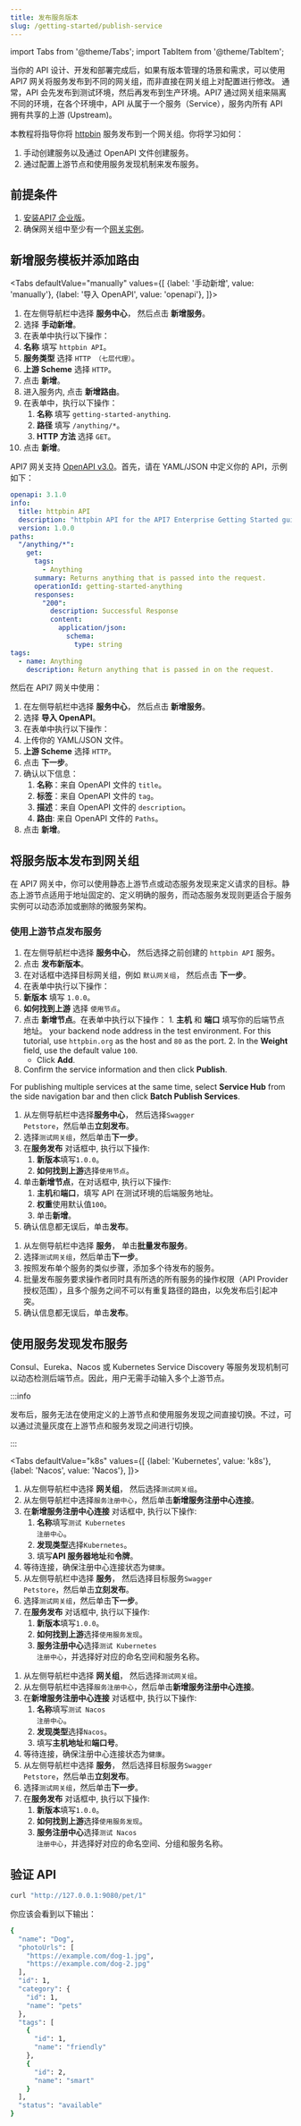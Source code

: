 ```yaml
---
title: 发布服务版本
slug: /getting-started/publish-service
---
```


import Tabs from '@theme/Tabs';
import TabItem from '@theme/TabItem';

当你的 API 设计、开发和部署完成后，如果有版本管理的场景和需求，可以使用 API7 网关将服务发布到不同的网关组，而非直接在网关组上对配置进行修改。 通常，API 会先发布到测试环境，然后再发布到生产环境。API7 通过网关组来隔离不同的环境，在各个环境中，API 从属于一个服务（Service），服务内所有 API 拥有共享的上游 (Upstream)。 

本教程将指导你将 [httpbin](https://httpbin.org/) 服务发布到一个网关组。你将学习如何：

1. 手动创建服务以及通过 OpenAPI 文件创建服务。
2. 通过配置上游节点和使用服务发现机制来发布服务。

## 前提条件

1. [安装API7 企业版](install-api7-ee.md)。
2. 确保网关组中至少有一个[网关实例](../key-concepts/gateway-instances.md)。

## 新增服务模板并添加路由
<Tabs
defaultValue="manually"
values={[
{label: '手动新增', value: 'manually'},
{label: '导入 OpenAPI', value: 'openapi'},
]}>
<TabItem value="manually">

1. 在左侧导航栏中选择 **服务中心**， 然后点击 **新增服务**。
2. 选择 **手动新增**。
3. 在表单中执行以下操作：
  1. **名称** 填写 `httpbin API`。
  2. **服务类型** 选择 `HTTP （七层代理）`。
  3. **上游 Scheme** 选择 `HTTP`。
4. 点击 **新增**。
5. 进入服务内, 点击 **新增路由**。
6. 在表单中，执行以下操作：
   1. **名称** 填写 `getting-started-anything`.
   2. **路径** 填写 `/anything/*`。
   3. **HTTP 方法** 选择 `GET`。
7. 点击 **新增**。

</TabItem>

<TabItem value="openapi">

API7 网关支持 [OpenAPI v3.0](https://swagger.io/specification/)。首先，请在 YAML/JSON 中定义你的 API，示例如下：

```yaml title="OpenAPI.yaml"
openapi: 3.1.0
info:
  title: httpbin API
  description: "httpbin API for the API7 Enterprise Getting Started guides."
  version: 1.0.0
paths:
  "/anything/*":
    get:
      tags:
        - Anything
      summary: Returns anything that is passed into the request.
      operationId: getting-started-anything
      responses:
        "200":
          description: Successful Response
          content:
            application/json:
              schema:
                type: string
tags:
  - name: Anything
    description: Return anything that is passed in on the request.
```

然后在 API7 网关中使用：

1. 在左侧导航栏中选择 **服务中心**， 然后点击 **新增服务**。
2. 选择 **导入 OpenAPI**。
3. 在表单中执行以下操作：
  1. 上传你的 YAML/JSON 文件。
  2. **上游 Scheme** 选择 `HTTP`。
4. 点击 **下一步**。
5. 确认以下信息：
   1. **名称**：来自 OpenAPI 文件的 `title`。
   2. **标签**：来自 OpenAPI 文件的 `tag`。
   3. **描述**：来自 OpenAPI 文件的 `description`。
   4. **路由**: 来自 OpenAPI 文件的 `Paths`。
6. 点击 **新增**。

</TabItem>
</Tabs>

## 将服务版本发布到网关组

在 API7 网关中，你可以使用静态上游节点或动态服务发现来定义请求的目标。静态上游节点适用于地址固定的、定义明确的服务，而动态服务发现则更适合于服务实例可以动态添加或删除的微服务架构。

### 使用上游节点发布服务

1. 在左侧导航栏中选择 **服务中心**， 然后选择之前创建的 `httpbin API` 服务。
2. 点击 **发布新版本**。
3. 在对话框中选择目标网关组，例如 `默认网关组`， 然后点击 **下一步**。
4. 在表单中执行以下操作：
  1. **新版本** 填写 `1.0.0`。
  2. **如何找到上游** 选择 `使用节点`。
  3. 点击 **新增节点**。在表单中执行以下操作：
    1. **主机** 和 **端口** 填写你的后端节点地址。 your backend node address in the test environment. For this tutorial, use `httpbin.org` as the host and `80` as the port.
    2. In the **Weight** field, use the default value `100`.
     - Click **Add**.
5. Confirm the service information and then click **Publish**.

For publishing multiple services at the same time, select **Service Hub** from the side navigation bar and then click **Batch Publish Services**.

1. 从左侧导航栏中选择**服务中心**， 然后选择<code>Swagger Petstore</code>，然后单击<strong>立刻发布</strong>。</li>
      <li> 选择<code>测试网关组</code>，然后单击<strong>下一步</strong>。</li>
      <li> 在<strong>服务发布</strong> 对话框中, 执行以下操作:
        <ol>
          <li><strong>新版本</strong>填写<code>1.0.0</code>。</li>
          <li><strong>如何找到上游</strong>选择<code>使用节点</code>。</li>
        </ol>
      </li>
      <li> 单击<strong>新增节点</strong>，在对话框中, 执行以下操作:
        <ol>
          <li><strong>主机</strong>和<strong>端口</strong>，填写 API 在测试环境的后端服务地址。</li>
          <li><strong>权重</strong>使用默认值<code>100</code>。</li>
          <li>单击<strong>新增</strong>。</li>
        </ol>
      </li>
      <li> 确认信息都无误后，单击<strong>发布</strong>。</li>
    </ol>
  </TabItem>
  <TabItem value="openapi">
    <ol>
      <li> 从左侧导航栏中选择 <strong>服务</strong>， 单击<strong>批量发布服务</strong>。</li>
      <li> 选择<code>测试网关组</code>，然后单击<strong>下一步</strong>。</li>
      <li> 按照发布单个服务的类似步骤，添加多个待发布的服务。</li>
      <li> 批量发布服务要求操作者同时具有所选的所有服务的操作权限（API Provider授权范围），且多个服务之间不可以有重复路径的路由，以免发布后引起冲突。</li>
      <li> 确认信息都无误后，单击<strong>发布</strong>。</li>
    </ol>
  </TabItem>
</Tabs>

## 使用服务发现发布服务

Consul、Eureka、Nacos 或 Kubernetes Service Discovery 等服务发现机制可以动态检测后端节点。因此，用户无需手动输入多个上游节点。

:::info

发布后，服务无法在使用定义的上游节点和使用服务发现之间直接切换。不过，可以通过流量灰度在上游节点和服务发现之间进行切换。

:::

<Tabs
  defaultValue="k8s"
  values={[
    {label: 'Kubernetes', value: 'k8s'},
    {label: 'Nacos', value: 'Nacos'},
  ]}>
  <TabItem value="k8s">
    <ol>
      <li> 从左侧导航栏中选择 <strong>网关组</strong>， 然后选择<code>测试网关组</code>。</li>
      <li> 从左侧导航栏中选择<code>服务注册中心</code>，然后单击<strong>新增服务注册中心连接</strong>。</li>
      <li> 在<strong>新增服务注册中心连接</strong> 对话框中, 执行以下操作:
        <ol>
          <li><strong>名称</strong>填写<code>测试 Kubernetes 注册中心</code>。</li>
          <li><strong>发现类型</strong>选择<code>Kubernetes</code>。</li>
          <li>填写<strong>API 服务器地址</strong>和<strong>令牌</strong>。</li>
        </ol>
      </li>
      <li> 等待连接，确保注册中心连接状态为<code>健康</code>。</li>
      <li> 从左侧导航栏中选择 <strong>服务</strong>， 然后选择目标服务<code>Swagger Petstore</code>，然后单击<strong>立刻发布</strong>。</li>
      <li> 选择<code>测试网关组</code>，然后单击<strong>下一步</strong>。</li>
      <li> 在<strong>服务发布</strong> 对话框中, 执行以下操作:
        <ol>
          <li><strong>新版本</strong>填写<code>1.0.0</code>。</li>
          <li><strong>如何找到上游</strong>选择<code>使用服务发现</code>。</li>
          <li><strong>服务注册中心</strong>选择<code>测试 Kubernetes 注册中心</code>，并选择好对应的命名空间和服务名称。</li>
        </ol>
      </li>
    </ol>
  </TabItem>
  <TabItem value="Nacos">
    <ol>
      <li> 从左侧导航栏中选择 <strong>网关组</strong>， 然后选择<code>测试网关组</code>。</li>
      <li> 从左侧导航栏中选择<code>服务注册中心</code>，然后单击<strong>新增服务注册中心连接</strong>。</li>
      <li> 在<strong>新增服务注册中心连接</strong> 对话框中, 执行以下操作:
        <ol>
          <li><strong>名称</strong>填写<code>测试 Nacos 注册中心</code>。</li>
          <li><strong>发现类型</strong>选择<code>Nacos</code>。</li>
          <li>填写<strong>主机地址</strong>和<strong>端口号</strong>。</li>
        </ol>
      </li>
      <li> 等待连接，确保注册中心连接状态为<code>健康</code>。</li>
      <li> 从左侧导航栏中选择 <strong>服务</strong>， 然后选择目标服务<code>Swagger Petstore</code>，然后单击<strong>立刻发布</strong>。</li>
      <li> 选择<code>测试网关组</code>，然后单击<strong>下一步</strong>。</li>
      <li> 在<strong>服务发布</strong> 对话框中, 执行以下操作:
        <ol>
          <li><strong>新版本</strong>填写<code>1.0.0</code>。</li>
          <li><strong>如何找到上游</strong>选择<code>使用服务发现</code>。</li>
          <li><strong>服务注册中心</strong>选择<code>测试 Nacos 注册中心</code>，并选择好对应的命名空间、分组和服务名称。</li>
        </ol>
      </li>
    </ol>
  </TabItem>
</Tabs>

## 验证 API

```bash
curl "http://127.0.0.1:9080/pet/1" 
```

你应该会看到以下输出：

```bash
{
  "name": "Dog",
  "photoUrls": [
    "https://example.com/dog-1.jpg",
    "https://example.com/dog-2.jpg"
  ],
  "id": 1,
  "category": {
    "id": 1,
    "name": "pets"
  },
  "tags": [
    {
      "id": 1,
      "name": "friendly"
    },
    {
      "id": 2,
      "name": "smart"
    }
  ],
  "status": "available"
}
```